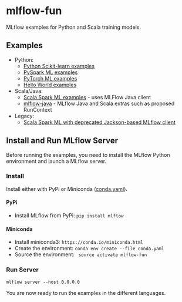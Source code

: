 # mlflow-fun

MLflow examples for Python and Scala training models.

## Examples
* Python:
  * [Python Scikit-learn examples](examples/scikit-learn/README.md)
  * [PySpark ML examples](examples/pyspark/README.md)
  * [PyTorch ML examples](examples/pytorch/README.md)
  * [Hello World examples](examples/hello_world)
* Scala/Java:
  * [Scala Spark ML examples](examples/spark-scala/README.md) - uses MLFlow Java client
  * [mlflow-java](mlflow-java/README.md) - MLflow Java and Scala extras such as proposed RunContext
* Legacy:
  * [Scala Spark ML with deprecated Jackson-based MLflow client](examples/spark-scala-jackson/README.md)


## Install and Run MLflow Server

Before running the examples, you need to install the MLflow Python environment and launch a MLflow server.

### Install 

Install either with PyPi or Miniconda ([conda.yaml](conda.yaml)).

#### PyPi

* Install MLflow from PyPi: ``pip install mlflow``

#### Miniconda


* Install miniconda3: ``https://conda.io/miniconda.html``
* Create the environment: ``conda env create --file conda.yaml``
* Source the environment: `` source activate mlflow-fun``

### Run Server

```
mlflow server --host 0.0.0.0 
```

You are now ready to run the examples in the different languages.

